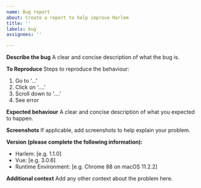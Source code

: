 ```yaml
---
name: Bug report
about: Create a report to help improve Harlem
title: ''
labels: bug
assignees: ''

---
```


**Describe the bug**
A clear and concise description of what the bug is.

**To Reproduce**
Steps to reproduce the behaviour:
1. Go to '...'
2. Click on '....'
3. Scroll down to '....'
4. See error

**Expected behaviour**
A clear and concise description of what you expected to happen.

**Screenshots**
If applicable, add screenshots to help explain your problem.

**Version (please complete the following information):**
 - Harlem: [e.g. 1.1.0]
 - Vue: [e.g. 3.0.6]
 - Runtime Environment: [e.g. Chrome 88 on macOS 11.2.2]

**Additional context**
Add any other context about the problem here.
